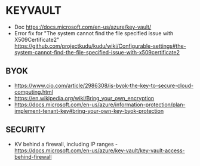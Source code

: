 # KEYVAULT

* Doc <https://docs.microsoft.com/en-us/azure/key-vault/>
* Error fix for "The system cannot find the file specified issue with X509Certificate2" <https://github.com/projectkudu/kudu/wiki/Configurable-settings#the-system-cannot-find-the-file-specified-issue-with-x509certificate2>

## BYOK

* https://www.cio.com/article/2986308/is-byok-the-key-to-secure-cloud-computing.html
* https://en.wikipedia.org/wiki/Bring_your_own_encryption
* https://docs.microsoft.com/en-us/azure/information-protection/plan-implement-tenant-key#bring-your-own-key-byok-protection

## SECURITY

* KV behind a firewall, including IP ranges - https://docs.microsoft.com/en-us/azure/key-vault/key-vault-access-behind-firewall 
